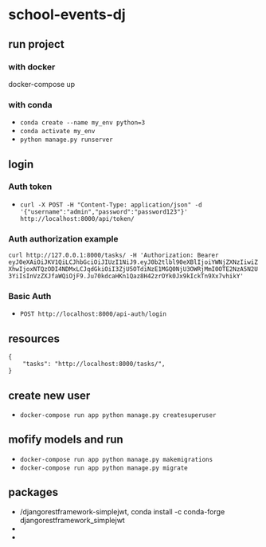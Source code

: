 # school-events-dj
## 

## run project
### with docker
docker-compose up

### with conda
- `conda create --name my_env python=3`
- `conda activate my_env`
- `python manage.py runserver`

## login
### Auth token
- `curl -X POST -H "Content-Type: application/json" -d '{"username":"admin","password":"password123"}' http://localhost:8000/api/token/`
### Auth authorization example
`curl http://127.0.0.1:8000/tasks/ -H 'Authorization: Bearer eyJ0eXAiOiJKV1QiLCJhbGciOiJIUzI1NiJ9.eyJ0b2tlbl90eXBlIjoiYWNjZXNzIiwiZXhwIjoxNTQzODI4NDMxLCJqdGkiOiI3ZjU5OTdiNzE1MGQ0NjU3OWRjMmI0OTE2NzA5N2U3YiIsInVzZXJfaWQiOjF9.Ju70kdcaHKn1Qaz8H42zrOYk0Jx9kIckTn9Xx7vhikY'`


### Basic Auth
- `POST http://localhost:8000/api-auth/login`

## resources
```
{
    "tasks": "http://localhost:8000/tasks/",
}
```
## create new user
- ```docker-compose run app python manage.py createsuperuser ```

## mofify models and run
- ```docker-compose run app python manage.py makemigrations```
- ```docker-compose run app python manage.py migrate```
## packages
- /djangorestframework-simplejwt, conda install -c conda-forge djangorestframework_simplejwt
- 
- 
